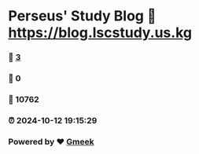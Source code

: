 # Perseus' Study Blog :link: https://blog.lscstudy.us.kg 
### :page_facing_up: [3](https://blog.lscstudy.us.kg/tag.html) 
### :speech_balloon: 0 
### :hibiscus: 10762 
### :alarm_clock: 2024-10-12 19:15:29 
### Powered by :heart: [Gmeek](https://github.com/Meekdai/Gmeek)
